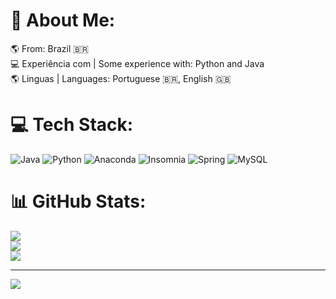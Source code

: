 # 💫 About Me:
🌎 From: Brazil 🇧🇷<br>💻 Experiência com | Some experience with: Python and Java<br>🌎 Linguas | Languages: Portuguese 🇧🇷, English 🇬🇧


# 💻 Tech Stack:
![Java](https://img.shields.io/badge/java-%23ED8B00.svg?style=for-the-badge&logo=openjdk&logoColor=white) ![Python](https://img.shields.io/badge/python-3670A0?style=for-the-badge&logo=python&logoColor=ffdd54) ![Anaconda](https://img.shields.io/badge/Anaconda-%2344A833.svg?style=for-the-badge&logo=anaconda&logoColor=white) ![Insomnia](https://img.shields.io/badge/Insomnia-black?style=for-the-badge&logo=insomnia&logoColor=5849BE) ![Spring](https://img.shields.io/badge/spring-%236DB33F.svg?style=for-the-badge&logo=spring&logoColor=white) ![MySQL](https://img.shields.io/badge/mysql-%2300000f.svg?style=for-the-badge&logo=mysql&logoColor=white)
# 📊 GitHub Stats:
![](https://github-readme-stats.vercel.app/api?username=AdaiasMartins&theme=blue-green&hide_border=true&include_all_commits=false&count_private=false)<br/>
![](https://github-readme-streak-stats.herokuapp.com/?user=AdaiasMartins&theme=blue-green&hide_border=true)<br/>
![](https://github-readme-stats.vercel.app/api/top-langs/?username=AdaiasMartins&theme=blue-green&hide_border=true&include_all_commits=false&count_private=false&layout=compact)

---
[![](https://visitcount.itsvg.in/api?id=AdaiasMartins&icon=0&color=0)](https://visitcount.itsvg.in)

<!-- Proudly created with GPRM ( https://gprm.itsvg.in ) -->

